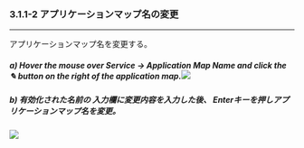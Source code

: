 ### 3.1.1-2 アプリケーションマップ名の変更

---

アプリケーションマップ名を変更する。

##### **a\) Hover the mouse over Service → Application Map Name and click the ✎ button on the right of the application map.**![](/assets/EN/2.5/3.1.1-2_1.png)

##### b\) 有効化された名前の 入力欄に変更内容を入力した後、 Enterキーを押しアプリケーションマップ名を変更。

![](/assets/EN/2.5/3.1.1-2_2.png)

